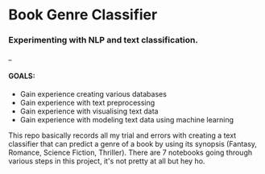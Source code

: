 # Book Genre Classifier
### Experimenting with NLP and text classification.
_
#### GOALS:
- Gain experience creating various databases
- Gain experience with text preprocessing
- Gain experience with visualising text data
- Gain experience with modeling text data using machine learning

This repo basically records all my trial and errors with creating a text classifier that can predict a genre of a book by using its synopsis (Fantasy, Romance, Science Fiction, Thriller). There are 7 notebooks going through various steps in this project, it's not pretty at all but hey ho. 

